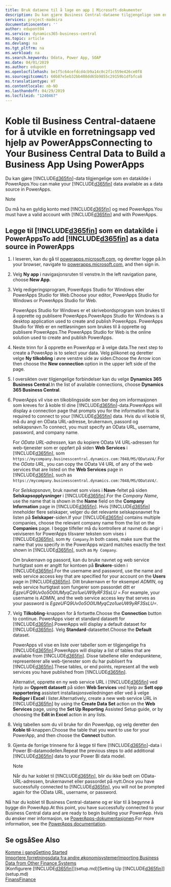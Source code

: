 ```yaml
---
title: Bruk dataene til å lage en app | Microsoft-dokumenter
description: Du kan gjøre Business Central-dataene tilgjengelige som en datakilde og angi en OData-URL-adresse til webtjenestene dine for å utvikle en forretningsapp ved hjelp av PowerApps.
services: project-madeira
documentationcenter: ''
author: edupont04
ms.service: dynamics365-business-central
ms.topic: article
ms.devlang: na
ms.tgt_pltfrm: na
ms.workload: na
ms.search.keywords: Odata, Power App, SOAP
ms.date: 04/01/2019
ms.author: edupont
ms.openlocfilehash: be1f5c64cefdcd4cb9a14c0c2f1c559e426ce0f8
ms.sourcegitcommit: 60b87e5eb32bb408dd65b9855c29159b1dfbfca8
ms.translationtype: HT
ms.contentlocale: nb-NO
ms.lasthandoff: 04/29/2019
ms.locfileid: "1240467"
---
```

# <a name="connecting-to-your-business-central-data-to-build-a-business-app-using-powerapps"></a><span data-ttu-id="2f1c2-103">Koble til Business Central-dataene for å utvikle en forretningsapp ved hjelp av PowerApps</span><span class="sxs-lookup"><span data-stu-id="2f1c2-103">Connecting to Your Business Central Data to Build a Business App Using PowerApps</span></span>
<span data-ttu-id="2f1c2-104">Du kan gjøre [!INCLUDE[d365fin](includes/d365fin_md.md)]-data tilgjengelige som en datakilde i PowerApps.</span><span class="sxs-lookup"><span data-stu-id="2f1c2-104">You can make your [!INCLUDE[d365fin](includes/d365fin_md.md)] data available as a data source in PowerApps.</span></span>  

> [!NOTE]  
>   <span data-ttu-id="2f1c2-105">Du må ha en gyldig konto med [!INCLUDE[d365fin](includes/d365fin_md.md)] og med PowerApps.</span><span class="sxs-lookup"><span data-stu-id="2f1c2-105">You must have a valid account with [!INCLUDE[d365fin](includes/d365fin_md.md)] and with PowerApps.</span></span>  

## <a name="to-add-included365finincludesd365finmdmd-as-a-data-source-in-powerapps"></a><span data-ttu-id="2f1c2-106">Legge til [!INCLUDE[d365fin](includes/d365fin_md.md)] som en datakilde i PowerApps</span><span class="sxs-lookup"><span data-stu-id="2f1c2-106">To add [!INCLUDE[d365fin](includes/d365fin_md.md)] as a data source in PowerApps</span></span>
1. <span data-ttu-id="2f1c2-107">I leseren, kan du gå til [powerapps.microsoft.com](https://powerapps.microsoft.com/en-us/), og deretter logge på.</span><span class="sxs-lookup"><span data-stu-id="2f1c2-107">In your browser, navigate to [powerapps.microsoft.com](https://powerapps.microsoft.com/en-us/), and then sign in.</span></span>
2. <span data-ttu-id="2f1c2-108">Velg **Ny app** i navigasjonsruten til venstre.</span><span class="sxs-lookup"><span data-stu-id="2f1c2-108">In the left navigation pane, choose **New App**.</span></span>
3. <span data-ttu-id="2f1c2-109">Velg redigeringsprogram, PowerApps Studio for Windows eller PowerApps Studio for Web.</span><span class="sxs-lookup"><span data-stu-id="2f1c2-109">Choose your editor, PowerApps Studio for Windows or PowerApps Studio for Web.</span></span>

   <span data-ttu-id="2f1c2-110">PowerApps Studio for Windows er et skrivebordsprogram som brukes til å opprette og publisere PowerApps.</span><span class="sxs-lookup"><span data-stu-id="2f1c2-110">PowerApps Studio for Windows is a desktop application used to create and publish PowerApps.</span></span> <span data-ttu-id="2f1c2-111">PowerApps Studio for Web er en nettløsningen som brukes til å opprette og publisere PowerApps.</span><span class="sxs-lookup"><span data-stu-id="2f1c2-111">The PowerApps Studio for Web is the online solution used to create and publish PowerApps.</span></span>
4. <span data-ttu-id="2f1c2-112">Neste trinn for å opprette en PowerApp er å velge data.</span><span class="sxs-lookup"><span data-stu-id="2f1c2-112">The next step to create a PowerApp is to select your data.</span></span> <span data-ttu-id="2f1c2-113">Velg pilikonet og deretter velge **Ny tilkobling** i øvre venstre side av siden.</span><span class="sxs-lookup"><span data-stu-id="2f1c2-113">Choose the Arrow icon then choose the **New connection** option in the upper left side of the page.</span></span>
5. <span data-ttu-id="2f1c2-114">I oversikten over tilgjengelige forbindelser kan du velge **Dynamics 365 Business Central**.</span><span class="sxs-lookup"><span data-stu-id="2f1c2-114">In the list of available connections, choose **Dynamics 365 Business Central**.</span></span>
6. <span data-ttu-id="2f1c2-115">PowerApps vil vise en tilkoblingsside som ber deg om informasjonen som kreves for å koble til dine [!INCLUDE[d365fin](includes/d365fin_md.md)]-data.</span><span class="sxs-lookup"><span data-stu-id="2f1c2-115">PowerApps will display a connection page that prompts you for the information that is required to connect to your [!INCLUDE[d365fin](includes/d365fin_md.md)] data.</span></span> <span data-ttu-id="2f1c2-116">Hvis du vil koble til, må du angi en OData URL-adresse, brukernavn, passord og selskapsnavn.</span><span class="sxs-lookup"><span data-stu-id="2f1c2-116">To connect, you must specify an OData URL, username, password, and company name.</span></span>

   <span data-ttu-id="2f1c2-117">For *OData URL-adressen*, kan du kopiere OData V4 URL-adressen for web-tjenester som er oppført på siden **Web Services** i [!INCLUDE[d365fin](includes/d365fin_md.md)], som `https://mycompany.businesscentral.dynamics.com:7048/MS/ODataV4/`.</span><span class="sxs-lookup"><span data-stu-id="2f1c2-117">For the *OData URL*, you can copy the OData V4 URL of any of the web services that are listed on the **Web Services** page in [!INCLUDE[d365fin](includes/d365fin_md.md)], such as `https://mycompany.businesscentral.dynamics.com:7048/MS/ODataV4/`.</span></span>  

   <span data-ttu-id="2f1c2-118">For *Selskapsnavn*, bruk navnet som vises i **Navn**-feltet på siden **Selskapsopplysninger** i [!INCLUDE[d365fin](includes/d365fin_md.md)].</span><span class="sxs-lookup"><span data-stu-id="2f1c2-118">For the *Company Name*, use the name that is shown in the **Name** field on the **Company Information** page in [!INCLUDE[d365fin](includes/d365fin_md.md)].</span></span> <span data-ttu-id="2f1c2-119">Hvis [!INCLUDE[d365fin](includes/d365fin_md.md)] inneholder flere selskaper, velger du det relevante selskapsnavnet fra listen på **Selskaper**-siden.</span><span class="sxs-lookup"><span data-stu-id="2f1c2-119">If your [!INCLUDE[d365fin](includes/d365fin_md.md)] contains multiple companies, choose the relevant company name from the list on the **Companies** page.</span></span> <span data-ttu-id="2f1c2-120">I begge tilfeller må du kontrollere at navnet du angir i veiviseren for PowerApps tilsvarer teksten som vises i [!INCLUDE[d365fin](includes/d365fin_md.md)], som `My Company`.</span><span class="sxs-lookup"><span data-stu-id="2f1c2-120">In both cases, make sure that the name that you specify in the PowerApps wizard matches exactly the text shown in [!INCLUDE[d365fin](includes/d365fin_md.md)], such as `My Company`.</span></span>

   <span data-ttu-id="2f1c2-121">Om brukernavn og passord, kan du bruke navnet og web service hurtigtast som er angitt for kontoen på **Brukere**-siden i [!INCLUDE[d365fin](includes/d365fin_md.md)].</span><span class="sxs-lookup"><span data-stu-id="2f1c2-121">For the username and password, use the name and web service access key that are specified for your account on the **Users** page in [!INCLUDE[d365fin](includes/d365fin_md.md)].</span></span> <span data-ttu-id="2f1c2-122">Ditt brukernavn er for eksempel *ADMIN*, og web service hurtigtast som fungerer som passordet ditt er *EgzeUFQ9Uv0o5O0lUMyqCzo1ueUW9yRF3SsLU =*.</span><span class="sxs-lookup"><span data-stu-id="2f1c2-122">For example, your username is *ADMIN*, and the web service access key that serves as your password is *EgzeUFQ9Uv0o5O0lUMyqCzo1ueUW9yRF3SsLU=*.</span></span>
7. <span data-ttu-id="2f1c2-123">Velg **Tilkobling**-knappen for å fortsette.</span><span class="sxs-lookup"><span data-stu-id="2f1c2-123">Choose the **Connection** button to continue.</span></span> <span data-ttu-id="2f1c2-124">PowerApps viser et standard datasett for [!INCLUDE[d365fin](includes/d365fin_md.md)].</span><span class="sxs-lookup"><span data-stu-id="2f1c2-124">PowerApps will display a default dataset for [!INCLUDE[d365fin](includes/d365fin_md.md)].</span></span> <span data-ttu-id="2f1c2-125">Velg **Standard**-datasettet.</span><span class="sxs-lookup"><span data-stu-id="2f1c2-125">Choose the **Default** dataset.</span></span>

   <span data-ttu-id="2f1c2-126">PowerApps vil vise en liste over tabeller som er tilgjengelige fra [!INCLUDE[d365fin](includes/d365fin_md.md)].</span><span class="sxs-lookup"><span data-stu-id="2f1c2-126">PowerApps will display a list of tables that are available from [!INCLUDE[d365fin](includes/d365fin_md.md)].</span></span> <span data-ttu-id="2f1c2-127">Disse tabellene eller endepunktene, representerer alle web-tjenester som du har publisert fra [!INCLUDE[d365fin](includes/d365fin_md.md)].</span><span class="sxs-lookup"><span data-stu-id="2f1c2-127">These tables, or end points,  represent all the web services you have published from [!INCLUDE[d365fin](includes/d365fin_md.md)].</span></span>

   <span data-ttu-id="2f1c2-128">Alternativt, opprette en ny web service URL i [!INCLUDE[d365fin](includes/d365fin_md.md)] ved hjelp av **Opprett datasett** på siden **Web Services** ved hjelp av **Sett opp rapportering** assistert installasjonsveiledningen eller ved å velge **Rediger i Excel** i lister.</span><span class="sxs-lookup"><span data-stu-id="2f1c2-128">Alternatively, create a new web service URL in [!INCLUDE[d365fin](includes/d365fin_md.md)] by using the **Create Data Set** action on the **Web Services** page, using the **Set Up Reporting** Assisted Setup guide, or by choosing the **Edit in Excel** action in any lists.</span></span>
8. <span data-ttu-id="2f1c2-129">Velg tabellen som du vil bruke for din PowerApp, og velg deretter den **Koble til**-knappen.</span><span class="sxs-lookup"><span data-stu-id="2f1c2-129">Choose the table that you want to use for your PowerApp, and then choose the **Connect** button.</span></span>
9. <span data-ttu-id="2f1c2-130">Gjenta de forrige trinnene for å legge til flere [!INCLUDE[d365fin](includes/d365fin_md.md)]-data i Power BI-datamodellen.</span><span class="sxs-lookup"><span data-stu-id="2f1c2-130">Repeat the previous steps to add additional [!INCLUDE[d365fin](includes/d365fin_md.md)] data to your Power BI data model.</span></span>

   > [!NOTE]  
   >    <span data-ttu-id="2f1c2-131">Når du har koblet til [!INCLUDE[d365fin](includes/d365fin_md.md)], blir du ikke bedt om OData-URL-adressen, brukernavnet eller passordet på nytt.</span><span class="sxs-lookup"><span data-stu-id="2f1c2-131">Once you have successfully connected to [!INCLUDE[d365fin](includes/d365fin_md.md)], you will not be prompted again for the OData URL, username, or password.</span></span>

<span data-ttu-id="2f1c2-132">Nå har du koblet til Business Central-dataene og er klar til å begynne å bygge din PowerApp.</span><span class="sxs-lookup"><span data-stu-id="2f1c2-132">At this point, you have successfully connected to your Business Central data and are ready to begin building your PowerApp.</span></span> <span data-ttu-id="2f1c2-133">Hvis du ønsker mer informasjon, se [PowerApps-dokumentasjonen](https://powerapps.microsoft.com/tutorials/getting-started/).</span><span class="sxs-lookup"><span data-stu-id="2f1c2-133">For more information, see the [PowerApps documentation](https://powerapps.microsoft.com/tutorials/getting-started/).</span></span>

## <a name="see-also"></a><span data-ttu-id="2f1c2-134">Se også</span><span class="sxs-lookup"><span data-stu-id="2f1c2-134">See Also</span></span>
[<span data-ttu-id="2f1c2-135">Komme i gang</span><span class="sxs-lookup"><span data-stu-id="2f1c2-135">Getting Started</span></span>](product-get-started.md)  
[<span data-ttu-id="2f1c2-136">Importere forretningsdata fra andre økonomisystemer</span><span class="sxs-lookup"><span data-stu-id="2f1c2-136">Importing Business Data from Other Finance Systems</span></span>](across-import-data-configuration-packages.md)  
<span data-ttu-id="2f1c2-137">[Konfigurere [!INCLUDE[d365fin](includes/d365fin_md.md)]](setup.md)</span><span class="sxs-lookup"><span data-stu-id="2f1c2-137">[Setting Up [!INCLUDE[d365fin](includes/d365fin_md.md)]](setup.md)</span></span>  
[<span data-ttu-id="2f1c2-138">Finans</span><span class="sxs-lookup"><span data-stu-id="2f1c2-138">Finance</span></span>](finance.md)  
